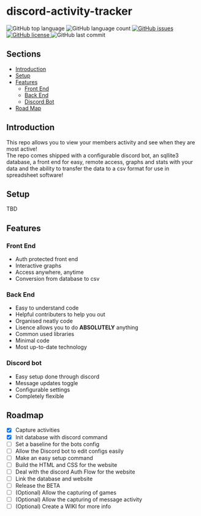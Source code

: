 # discord-activity-tracker

![GitHub top language](https://img.shields.io/github/languages/top/Cryptizism/discord-activity-tracker) ![GitHub language count](https://img.shields.io/github/languages/count/Cryptizism/discord-activity-tracker) [![GitHub issues](https://img.shields.io/github/issues/Cryptizism/discord-activity-tracker)](https://github.com/Cryptizism/discord-activity-tracker/issues) [![GitHub license](https://img.shields.io/github/license/Cryptizism/discord-activity-tracker) ](https://github.com/Cryptizism/discord-activity-tracker/blob/main/LICENSE) ![GitHub last commit](https://img.shields.io/github/last-commit/Cryptizism/discord-activity-tracker)

## Sections

- [Introduction](https://github.com/Cryptizism/discord-activity-tracker#Introduction)
- [Setup](https://github.com/Cryptizism/discord-activity-tracker#Setup)
- [Features](https://github.com/Cryptizism/discord-activity-tracker#Features)
  - [Front End](https://github.com/Cryptizism/discord-activity-tracker#Front%20End)
  - [Back End](https://github.com/Cryptizism/discord-activity-tracker#Back%20End)
  - [Discord Bot](https://github.com/Cryptizism/discord-activity-tracker#Discord%20Bot)
- [Road Map](https://github.com/Cryptizism/discord-activity-tracker#Roadmap) 

## Introduction

This repo allows you to view your members activity and see when they are most active! <br>
The repo comes shipped with a configurable discord bot, an sqllite3 database, a front end for easy, remote access, graphs and stats with your data and the ability to transfer the data to a csv format for use in spreadsheet software!

## Setup

TBD

## Features

### Front End
- Auth protected front end
- Interactive graphs
- Access anywhere, anytime
- Conversion from database to csv

### Back End
- Easy to understand code
- Helpful contributers to help you out
- Organised neatly code
- Lisence allows you to do <strong>ABSOLUTELY</strong> anything
- Common used libraries
- Minimal code
- Most up-to-date technology

### Discord bot
- Easy setup done through discord
- Message updates toggle
- Configurable settings
- Completely flexible

## Roadmap
- [x] Capture activities
- [x] Init database with discord command
- [ ] Set a baseline for the bots config
- [ ] Allow the Discord bot to edit configs easily
- [ ] Make an easy setup command
- [ ] Build the HTML and CSS for the website
- [ ] Deal with the discord Auth Flow for the website
- [ ] Link the database and website
- [ ] Release the BETA
- [ ] (Optional) Allow the capturing of games
- [ ] (Optional) Allow the capturing of message activity
- [ ] (Optional) Create a WIKI for more info
